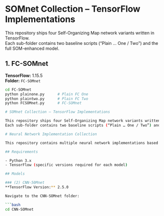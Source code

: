 # SOMnet Collection – TensorFlow Implementations

This repository ships four Self-Organizing Map network variants written in TensorFlow.  
Each sub-folder contains two baseline scripts (“Plain … One / Two”) and the full SOM-enhanced model.

## 1. FC-SOMnet  
**TensorFlow:** 1.15.5  
**Folder:** `FC-SOMnet`

```bash
cd FC-SOMnet
python plainone.py      # Plain FC One
python plaintwo.py      # Plain FC Two
python FCSOMnet.py      # FC-SOMnet

# SOMnet Collection – TensorFlow Implementations

This repository ships four Self-Organizing Map network variants written in TensorFlow.  
Each sub-folder contains two baseline scripts (“Plain … One / Two”) and the full SOM-enhanced model.

# Neural Network Implementation Collection

This repository contains multiple neural network implementations based on TensorFlow.

## Requirements

- Python 3.x
- TensorFlow (specific versions required for each model)

## Models

### (2) CNN-50Mnet
**TensorFlow Version:** 2.5.0

Navigate to the CNN-SOMnet folder:

```bash
cd CNN-SOMnet
